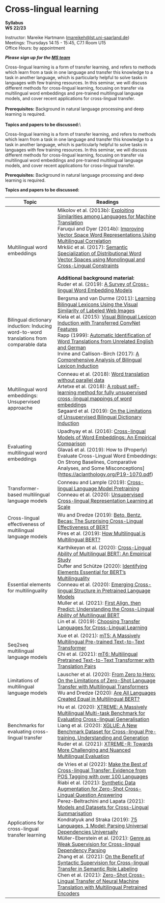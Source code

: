 # Cross-lingual learning

**Syllabus**\
**WS 22/23**

Instructor: Mareike Hartmann (mareikeh@lst.uni-saarland.de) \
Meetings: Thursdays 14:15 - 15:45, C7.1 Room U15 \
Office Hours: by appointment 

***Please sign up for the [MS team](https://teams.microsoft.com/l/team/19%3aPkPxfQc7sHJGtFlTVwLrU3cPo1aSbeXvbpDS2QGK8Vk1%40thread.tacv2/conversations?groupId=f339f9b1-ea7b-44b1-ae37-bfb2aeeb7a55&tenantId=67610027-1ac3-49b6-8641-ccd83ce1b01f)***

Cross-lingual learning is a form of transfer learning, and refers to methods which learn from a task in one language and transfer this knowledge to a task in another language, which is particularly helpful to solve tasks in languages with few training resources. In this seminar, we will discuss different methods for cross-lingual learning, focusing on transfer via multilingual word embeddings and pre-trained multilingual language models, and cover recent applications for cross-lingual transfer.\
\
**Prerequisites:** Background in natural language processing and deep learning is required.\
\
**Topics and papers to be discussed:**\

Cross-lingual learning is a form of transfer learning, and refers to methods which learn from a task in one language and transfer this knowledge to a task in another language, which is particularly helpful to solve tasks in languages with few training resources. In this seminar, we will discuss different methods for cross-lingual learning, focusing on transfer via multilingual word embeddings and pre-trained multilingual language models, and cover recent applications for cross-lingual transfer.

**Prerequisites:** Background in natural language processing and deep learning is required.

**Topics and papers to be discussed:**

| **Topic**  | **Readings** |
|------------|--------------|
| Multilingual word embeddings  | Mikolov et al. (2013b): [Exploiting Similarities among Languages for Machine Translation](https://arxiv.org/pdf/1309.4168.pdf) <br /> Faruqui and Dyer (2014b): [Improving Vector Space Word Representations Using Multilingual Correlation](https://aclanthology.org/E14-1049.pdf) <br /> Mrkšić et al. (2017): [Semantic Specialization of Distributional Word Vector Spaces using Monolingual and Cross-Lingual Constraints](https://aclanthology.org/Q17-1022.pdf) <br /> <br /> **Additional background material:** <br /> Ruder et al. (2019): [A Survey of Cross-lingual Word Embedding Models](https://jair.org/index.php/jair/article/view/11640/26511)|
| Bilingual dictionary induction: Inducing word-to-word translations from comparable data  | Bergsma and van Durme (2011): [Learning Bilingual Lexicons Using the Visual Similarity of Labeled Web Images](https://www.aaai.org/ocs/index.php/IJCAI/IJCAI11/paper/view/3239/3743) <br /> Kiela et al. (2015): [Visual Bilingual Lexicon Induction with Transferred ConvNet Features](https://aclanthology.org/D15-1015.pdf) <br /> Rapp (1999): [Automatic Identification of Word Translations from Unrelated English and German](https://aclanthology.org/P99-1067.pdf)  <br />  Irvine and Callison-Birch (2017): [A Comprehensive Analysis of Bilingual Lexicon Induction](https://aclanthology.org/J17-2001.pdf) |
| Multilingual word embeddings: Unsupervised approache  | Conneau et al. (2018): [Word translation without parallel data](https://openreview.net/pdf?id=H196sainb)<br /> Artetxe et al. (2018): [A robust self-learning method for fully unsupervised cross-lingual mappings of word embeddings](https://aclanthology.org/P18-1073.pdf)<br /> Søgaard et al. (2019): [On the Limitations of Unsupervised Bilingual Dictionary Induction](https://aclanthology.org/P18-1072.pdf)|
| Evaluating multilingual word embeddings | Upadhyay et al. (2016): [Cross-lingual Models of Word Embeddings: An Empirical Comparison](https://aclanthology.org/P16-1157.pdf)<br /> Glavaš et al. (2019): How to (Properly) Evaluate Cross-Lingual Word Embeddings: On Strong Baselines, Comparative Analyses, and Some Misconceptions](https://aclanthology.org/P19-1070.pdf)|
| Transformer-based multilingual language models | Conneau and Lample (2019): [Cross-lingual Language Model Pretraining](https://proceedings.neurips.cc/paper/2019/file/c04c19c2c2474dbf5f7ac4372c5b9af1-Paper.pdf)<br /> Conneau et al. (2020): [Unsupervised Cross-lingual Representation Learning at Scale](https://aclanthology.org/2020.acl-main.747.pdf) |
| Cross-lingual effectiveness of multilingual language models | Wu and Dredze (2019): [Beto, Bentz, Becas: The Surprising Cross-Lingual Effectiveness of BERT](https://aclanthology.org/D19-1077.pdf)<br /> Pires et al. (2019): [How Multilingual is Multilingual BERT?](https://aclanthology.org/P19-1493.pdf)|
|  Essential elements for multilinguality|   Karthikeyan et al. (2020): [Cross-Lingual Ability of Multilingual BERT: An Empirical Study](https://openreview.net/pdf?id=HJeT3yrtDr) <br /> Dufter and Schütze (2020): [Identifying Elements Essential for BERT’s Multilinguality](https://aclanthology.org/2020.emnlp-main.358.pdf)<br /> Conneau et al. (2020): [Emerging Cross-lingual Structure in Pretrained Language Models](https://aclanthology.org/2020.acl-main.536.pdf)<br /> Muller et al. (2021): [First Align, then Predict: Understanding the Cross-Lingual Ability of Multilingual BERT](https://aclanthology.org/2021.eacl-main.189.pdf)<br /> Lin et al. (2019): [Choosing Transfer Languages for Cross-Lingual Learning](https://aclanthology.org/P19-1301.pdf)|
| Seq2seq multilingual language models | Xue et al. (2021): [mT5: A Massively Multilingual Pre-trained Text-to-Text Transformer](https://aclanthology.org/2021.naacl-main.41.pdf)<br /> Chi et al. (2021): [mT6: Multilingual Pretrained Text-to-Text Transformer with Translation Pairs](https://aclanthology.org/2021.emnlp-main.125.pdf) |
|  Limitations of multilingual language models|  Lauscher et al. (2020): [From Zero to Hero: On the Limitations of Zero-Shot Language Transfer with Multilingual Transformers](https://aclanthology.org/2020.emnlp-main.363.pdf) <br /> Wu and Dredze (2020): [Are All Languages Created Equal in Multilingual BERT?](https://aclanthology.org/2020.repl4nlp-1.16.pdf)|
|  Benchmarks for evaluating cross-lingual transfer| Hu et al. (2020): [XTREME: A Massively Multilingual Multi-task Benchmark for Evaluating Cross-lingual Generalisation](https://proceedings.mlr.press/v119/hu20b.html)<br /> Liang et al. (2020): [XGLUE: A New Benchmark Dataset for Cross-lingual Pre-training, Understanding and Generation](https://aclanthology.org/2020.emnlp-main.484.pdf)<br /> Ruder et al. (2021): [XTREME-R: Towards More Challenging and Nuanced Multilingual Evaluation](https://aclanthology.org/2021.emnlp-main.802.pdf)|
| Applications for cross-lingual transfer learning | de Vries et al (2022): [Make the Best of Cross-lingual Transfer: Evidence from POS Tagging with over 100 Languages](https://aclanthology.org/2022.acl-long.529.pdf)<br /> Riabi et al. (2021): [Synthetic Data Augmentation for Zero-Shot Cross-Lingual Question Answering](https://aclanthology.org/2021.emnlp-main.562.pdf)<br />Perez-Beltrachini and Lapata (2021): [Models and Datasets for Cross-Lingual Summarisation](https://aclanthology.org/2021.emnlp-main.742.pdf)<br />Kondratyuk and Straka (2019): [75 Languages, 1 Model: Parsing Universal Dependencies Universally](https://aclanthology.org/D19-1279.pdf)<br />Müller-Eberstein et al. (2021): [Genre as Weak Supervision for Cross-lingual Dependency Parsing](https://aclanthology.org/2021.emnlp-main.393.pdf)<br />Zhang et al. (2021): [On the Benefit of Syntactic Supervision for Cross-lingual Transfer in Semantic Role Labeling](https://aclanthology.org/2021.emnlp-main.503.pdf)<br /> Chen et al. (2021): [Zero-Shot Cross-Lingual Transfer of Neural Machine Translation with Multilingual Pretrained Encoders](https://aclanthology.org/2021.emnlp-main.2.pdf)|
